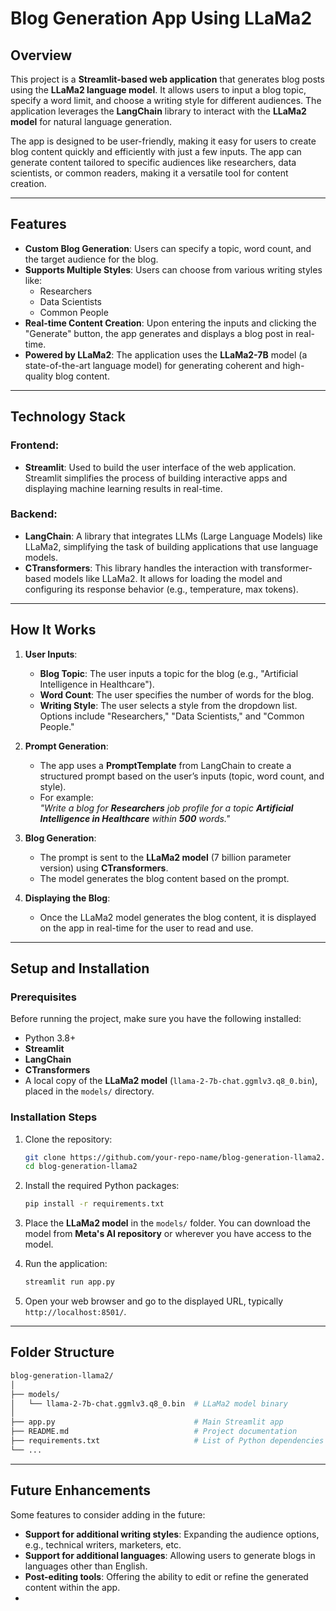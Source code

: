 # Blog Generation App Using LLaMa2

## Overview
This project is a **Streamlit-based web application** that generates blog posts using the **LLaMa2 language model**. It allows users to input a blog topic, specify a word limit, and choose a writing style for different audiences. The application leverages the **LangChain** library to interact with the **LLaMa2 model** for natural language generation.

The app is designed to be user-friendly, making it easy for users to create blog content quickly and efficiently with just a few inputs. The app can generate content tailored to specific audiences like researchers, data scientists, or common readers, making it a versatile tool for content creation.

---

## Features
- **Custom Blog Generation**: Users can specify a topic, word count, and the target audience for the blog.
- **Supports Multiple Styles**: Users can choose from various writing styles like:
  - Researchers
  - Data Scientists
  - Common People
- **Real-time Content Creation**: Upon entering the inputs and clicking the "Generate" button, the app generates and displays a blog post in real-time.
- **Powered by LLaMa2**: The application uses the **LLaMa2-7B** model (a state-of-the-art language model) for generating coherent and high-quality blog content.

---

## Technology Stack

### Frontend:
- **Streamlit**: Used to build the user interface of the web application. Streamlit simplifies the process of building interactive apps and displaying machine learning results in real-time.

### Backend:
- **LangChain**: A library that integrates LLMs (Large Language Models) like LLaMa2, simplifying the task of building applications that use language models.
- **CTransformers**: This library handles the interaction with transformer-based models like LLaMa2. It allows for loading the model and configuring its response behavior (e.g., temperature, max tokens).

---

## How It Works

1. **User Inputs**:
   - **Blog Topic**: The user inputs a topic for the blog (e.g., "Artificial Intelligence in Healthcare").
   - **Word Count**: The user specifies the number of words for the blog.
   - **Writing Style**: The user selects a style from the dropdown list. Options include "Researchers," "Data Scientists," and "Common People."

2. **Prompt Generation**:
   - The app uses a **PromptTemplate** from LangChain to create a structured prompt based on the user’s inputs (topic, word count, and style).
   - For example:  
     _"Write a blog for **Researchers** job profile for a topic **Artificial Intelligence in Healthcare** within **500** words."_

3. **Blog Generation**:
   - The prompt is sent to the **LLaMa2 model** (7 billion parameter version) using **CTransformers**.
   - The model generates the blog content based on the prompt.

4. **Displaying the Blog**:
   - Once the LLaMa2 model generates the blog content, it is displayed on the app in real-time for the user to read and use.

---

## Setup and Installation

### Prerequisites
Before running the project, make sure you have the following installed:
- Python 3.8+
- **Streamlit**
- **LangChain**
- **CTransformers**
- A local copy of the **LLaMa2 model** (`llama-2-7b-chat.ggmlv3.q8_0.bin`), placed in the `models/` directory.

### Installation Steps
1. Clone the repository:
    ```bash
    git clone https://github.com/your-repo-name/blog-generation-llama2.git
    cd blog-generation-llama2
    ```

2. Install the required Python packages:
    ```bash
    pip install -r requirements.txt
    ```

3. Place the **LLaMa2 model** in the `models/` folder. You can download the model from **Meta's AI repository** or wherever you have access to the model.

4. Run the application:
    ```bash
    streamlit run app.py
    ```

5. Open your web browser and go to the displayed URL, typically `http://localhost:8501/`.

---

## Folder Structure

```bash
blog-generation-llama2/
│
├── models/
│   └── llama-2-7b-chat.ggmlv3.q8_0.bin  # LLaMa2 model binary
│
├── app.py                               # Main Streamlit app
├── README.md                            # Project documentation
├── requirements.txt                     # List of Python dependencies
└── ...
```

---

## Future Enhancements

Some features to consider adding in the future:
- **Support for additional writing styles**: Expanding the audience options, e.g., technical writers, marketers, etc.
- **Support for additional languages**: Allowing users to generate blogs in languages other than English.
- **Post-editing tools**: Offering the ability to edit or refine the generated content within the app.
- 
